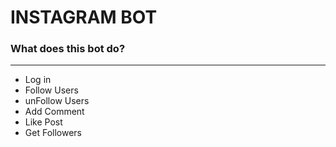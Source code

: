 

<dl>

  <h1> INSTAGRAM BOT </h1>
  
  <h3> What does this bot do? </h3>
  <hr>
  
  <ul>
    <li>Log in</li>
    <li>Follow Users</li>
    <li>unFollow Users</li>
    <li>Add Comment</li>
    <li>Like Post</li>
    <li>Get Followers</li>
  </ul>

</dl>
